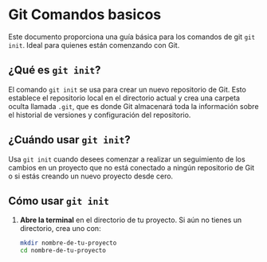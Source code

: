 # Git Comandos basicos

Este documento proporciona una guía básica para los comandos de git `git init`. Ideal para quienes están comenzando con Git.

## ¿Qué es `git init`?

El comando `git init` se usa para crear un nuevo repositorio de Git. Esto establece el repositorio local en el directorio actual y crea una carpeta oculta llamada `.git`, que es donde Git almacenará toda la información sobre el historial de versiones y configuración del repositorio.

## ¿Cuándo usar `git init`?

Usa `git init` cuando desees comenzar a realizar un seguimiento de los cambios en un proyecto que no está conectado a ningún repositorio de Git o si estás creando un nuevo proyecto desde cero.

## Cómo usar `git init`

1. **Abre la terminal** en el directorio de tu proyecto. Si aún no tienes un directorio, crea uno con:

   ```bash
   mkdir nombre-de-tu-proyecto
   cd nombre-de-tu-proyecto

 
